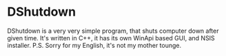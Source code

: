 # DShutdown
DShutdown is a very very simple program, that shuts computer down after given time.
It's written in C++, it has its own WinApi based GUI, and NSIS installer.
P.S. Sorry for my English, it's not my mother tounge.
